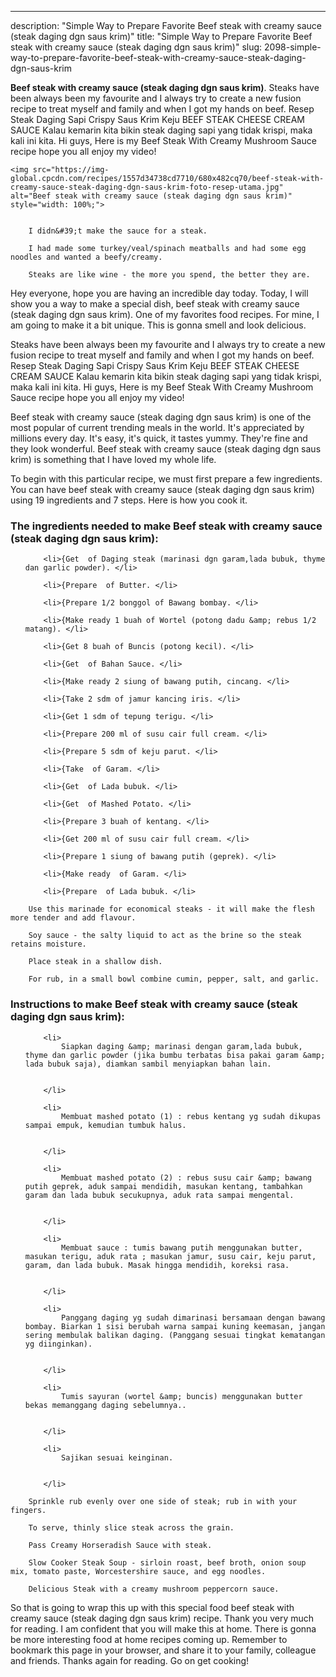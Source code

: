 ---
description: "Simple Way to Prepare Favorite Beef steak with creamy sauce (steak daging dgn saus krim)"
title: "Simple Way to Prepare Favorite Beef steak with creamy sauce (steak daging dgn saus krim)"
slug: 2098-simple-way-to-prepare-favorite-beef-steak-with-creamy-sauce-steak-daging-dgn-saus-krim

<p>
	<strong>Beef steak with creamy sauce (steak daging dgn saus krim)</strong>. 
	Steaks have been always been my favourite and I always try to create a new fusion recipe to treat myself and family and when I got my hands on beef. Resep Steak Daging Sapi Crispy Saus Krim Keju BEEF STEAK CHEESE CREAM SAUCE Kalau kemarin kita bikin steak daging sapi yang tidak krispi, maka kali ini kita. Hi guys, Here is my Beef Steak With Creamy Mushroom Sauce recipe hope you all enjoy my video!
</p>
<p>
	
	<img src="https://img-global.cpcdn.com/recipes/1557d34738cd7710/680x482cq70/beef-steak-with-creamy-sauce-steak-daging-dgn-saus-krim-foto-resep-utama.jpg" alt="Beef steak with creamy sauce (steak daging dgn saus krim)" style="width: 100%;">
	
	
		I didn&#39;t make the sauce for a steak.
	
		I had made some turkey/veal/spinach meatballs and had some egg noodles and wanted a beefy/creamy.
	
		Steaks are like wine - the more you spend, the better they are.
	
</p>
<p>
	Hey everyone, hope you are having an incredible day today. Today, I will show you a way to make a special dish, beef steak with creamy sauce (steak daging dgn saus krim). One of my favorites food recipes. For mine, I am going to make it a bit unique. This is gonna smell and look delicious.
</p>
	
<p>
	Steaks have been always been my favourite and I always try to create a new fusion recipe to treat myself and family and when I got my hands on beef. Resep Steak Daging Sapi Crispy Saus Krim Keju BEEF STEAK CHEESE CREAM SAUCE Kalau kemarin kita bikin steak daging sapi yang tidak krispi, maka kali ini kita. Hi guys, Here is my Beef Steak With Creamy Mushroom Sauce recipe hope you all enjoy my video!
</p>
<p>
	Beef steak with creamy sauce (steak daging dgn saus krim) is one of the most popular of current trending meals in the world. It's appreciated by millions every day. It's easy, it's quick, it tastes yummy. They're fine and they look wonderful. Beef steak with creamy sauce (steak daging dgn saus krim) is something that I have loved my whole life.
</p>

<p>
To begin with this particular recipe, we must first prepare a few ingredients. You can have beef steak with creamy sauce (steak daging dgn saus krim) using 19 ingredients and 7 steps. Here is how you cook it.
</p>

<h3>The ingredients needed to make Beef steak with creamy sauce (steak daging dgn saus krim):</h3>

<ol>
	
		<li>{Get  of Daging steak (marinasi dgn garam,lada bubuk, thyme dan garlic powder). </li>
	
		<li>{Prepare  of Butter. </li>
	
		<li>{Prepare 1/2 bonggol of Bawang bombay. </li>
	
		<li>{Make ready 1 buah of Wortel (potong dadu &amp; rebus 1/2 matang). </li>
	
		<li>{Get 8 buah of Buncis (potong kecil). </li>
	
		<li>{Get  of Bahan Sauce. </li>
	
		<li>{Make ready 2 siung of bawang putih, cincang. </li>
	
		<li>{Take 2 sdm of jamur kancing iris. </li>
	
		<li>{Get 1 sdm of tepung terigu. </li>
	
		<li>{Prepare 200 ml of susu cair full cream. </li>
	
		<li>{Prepare 5 sdm of keju parut. </li>
	
		<li>{Take  of Garam. </li>
	
		<li>{Get  of Lada bubuk. </li>
	
		<li>{Get  of Mashed Potato. </li>
	
		<li>{Prepare 3 buah of kentang. </li>
	
		<li>{Get 200 ml of susu cair full cream. </li>
	
		<li>{Prepare 1 siung of bawang putih (geprek). </li>
	
		<li>{Make ready  of Garam. </li>
	
		<li>{Prepare  of Lada bubuk. </li>
	
</ol>
<p>
	
		Use this marinade for economical steaks - it will make the flesh more tender and add flavour.
	
		Soy sauce - the salty liquid to act as the brine so the steak retains moisture.
	
		Place steak in a shallow dish.
	
		For rub, in a small bowl combine cumin, pepper, salt, and garlic.
	
</p>

<h3>Instructions to make Beef steak with creamy sauce (steak daging dgn saus krim):</h3>

<ol>
	
		<li>
			Siapkan daging &amp; marinasi dengan garam,lada bubuk, thyme dan garlic powder (jika bumbu terbatas bisa pakai garam &amp; lada bubuk saja), diamkan sambil menyiapkan bahan lain.
			
			
		</li>
	
		<li>
			Membuat mashed potato (1) : rebus kentang yg sudah dikupas sampai empuk, kemudian tumbuk halus.
			
			
		</li>
	
		<li>
			Membuat mashed potato (2) : rebus susu cair &amp; bawang putih geprek, aduk sampai mendidih, masukan kentang, tambahkan garam dan lada bubuk secukupnya, aduk rata sampai mengental.
			
			
		</li>
	
		<li>
			Membuat sauce : tumis bawang putih menggunakan butter, masukan terigu, aduk rata ; masukan jamur, susu cair, keju parut, garam, dan lada bubuk. Masak hingga mendidih, koreksi rasa.
			
			
		</li>
	
		<li>
			Panggang daging yg sudah dimarinasi bersamaan dengan bawang bombay. Biarkan 1 sisi berubah warna sampai kuning keemasan, jangan sering membulak balikan daging. (Panggang sesuai tingkat kematangan yg diinginkan).
			
			
		</li>
	
		<li>
			Tumis sayuran (wortel &amp; buncis) menggunakan butter bekas memanggang daging sebelumnya..
			
			
		</li>
	
		<li>
			Sajikan sesuai keinginan.
			
			
		</li>
	
</ol>

<p>
	
		Sprinkle rub evenly over one side of steak; rub in with your fingers.
	
		To serve, thinly slice steak across the grain.
	
		Pass Creamy Horseradish Sauce with steak.
	
		Slow Cooker Steak Soup - sirloin roast, beef broth, onion soup mix, tomato paste, Worcestershire sauce, and egg noodles.
	
		Delicious Steak with a creamy mushroom peppercorn sauce.
	
</p>

<p>
	So that is going to wrap this up with this special food beef steak with creamy sauce (steak daging dgn saus krim) recipe. Thank you very much for reading. I am confident that you will make this at home. There is gonna be more interesting food at home recipes coming up. Remember to bookmark this page in your browser, and share it to your family, colleague and friends. Thanks again for reading. Go on get cooking!
</p>
